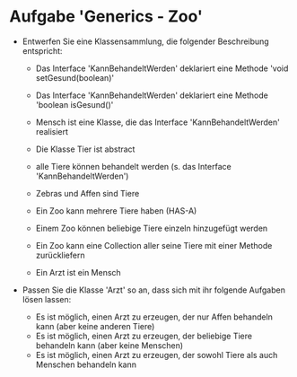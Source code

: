 # Aufgabe 'Generics - Zoo'

- Entwerfen Sie eine Klassensammlung, die folgender Beschreibung entspricht:

    - Das Interface 'KannBehandeltWerden' deklariert eine Methode 'void setGesund(boolean)'
    - Das Interface 'KannBehandeltWerden' deklariert eine Methode 'boolean isGesund()'
    
    - Mensch ist eine Klasse, die das Interface 'KannBehandeltWerden' realisiert

    - Die Klasse Tier ist abstract
    - alle Tiere können behandelt werden (s. das Interface 'KannBehandeltWerden')
    - Zebras und Affen sind Tiere

    - Ein Zoo kann mehrere Tiere haben (HAS-A)
    - Einem Zoo können beliebige Tiere einzeln hinzugefügt werden
    - Ein Zoo kann eine Collection aller seine Tiere mit einer Methode zurückliefern
    
    - Ein Arzt ist ein Mensch

- Passen Sie die Klasse 'Arzt' so an, dass sich mit ihr folgende Aufgaben lösen lassen:

    - Es ist möglich, einen Arzt zu erzeugen, der nur Affen behandeln kann (aber keine anderen Tiere)
    - Es ist möglich, einen Arzt zu erzeugen, der beliebige Tiere behandeln kann (aber keine Menschen)
    - Es ist möglich, einen Arzt zu erzeugen, der sowohl Tiere als auch Menschen behandeln kann
